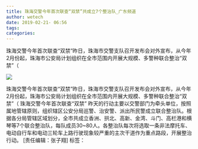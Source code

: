 ```yaml
---
title: 珠海交警今年首次联查“双禁”共成立7个整治队_广东频道
author: wetech
date: 2019-02-21- 06:56
tags: 
categories: 
---
```

珠海交警今年首次联查“双禁”昨日，珠海市交警支队召开发布会对外宣布，从今年2月份起，珠海市公安局计划组织在全市范围内开展大规模、多警种联合整治“双禁”（
<!-- more -->
                
<img align="center" border="0" src="http://p2.ifengimg.com/a/2016/0810/204c433878d5cf9size1_w16_h16.png" />
                
                
            
珠海交警今年首次联查“双禁”昨日，珠海市交警支队召开发布会对外宣布，从今年2月份起，珠海市公安局计划组织在全市范围内开展大规模、多警种联合整治“双禁”（
珠海交警今年首次联查“双禁”
昨天的行动主要以交警部门为牵头单位，按照属地管辖原则，组织辖区公安分局巡警、治安警、派出所民警成立联合整治队。根据各分局管辖区域划分，全市共成立香洲、拱北、高新、金湾、斗门、高栏港和横琴等7个联合整治队，每队成员30~80人。各整治队每次将选取一条非法摩托车、电动自行车和电动三轮车上路行驶现象较严重的主次干道作为重点路段，开展整治行动。
[责任编辑：张子翔]
标签：
             
